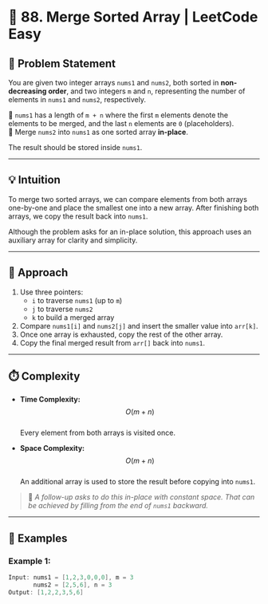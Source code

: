 # 🧩 88. Merge Sorted Array | LeetCode Easy

## 📘 Problem Statement

You are given two integer arrays `nums1` and `nums2`, both sorted in **non-decreasing order**, and two integers `m` and `n`, representing the number of elements in `nums1` and `nums2`, respectively.

🔹 `nums1` has a length of `m + n` where the first `m` elements denote the elements to be merged, and the last `n` elements are `0` (placeholders).  
🔹 Merge `nums2` into `nums1` as one sorted array **in-place**.

The result should be stored inside `nums1`.

---

## 💡 Intuition

To merge two sorted arrays, we can compare elements from both arrays one-by-one and place the smallest one into a new array. After finishing both arrays, we copy the result back into `nums1`.

Although the problem asks for an in-place solution, this approach uses an auxiliary array for clarity and simplicity.

---

## 🧠 Approach

1. Use three pointers:
   - `i` to traverse `nums1` (up to `m`)
   - `j` to traverse `nums2`
   - `k` to build a merged array
2. Compare `nums1[i]` and `nums2[j]` and insert the smaller value into `arr[k]`.
3. Once one array is exhausted, copy the rest of the other array.
4. Copy the final merged result from `arr[]` back into `nums1`.

---

## ⏱️ Complexity

- **Time Complexity:** $$O(m + n)$$  
  Every element from both arrays is visited once.

- **Space Complexity:** $$O(m + n)$$  
  An additional array is used to store the result before copying into `nums1`.

> 📝 *A follow-up asks to do this in-place with constant space. That can be achieved by filling from the end of `nums1` backward.*

---

## 🧪 Examples

### Example 1:
```java
Input: nums1 = [1,2,3,0,0,0], m = 3
       nums2 = [2,5,6], n = 3
Output: [1,2,2,3,5,6]
